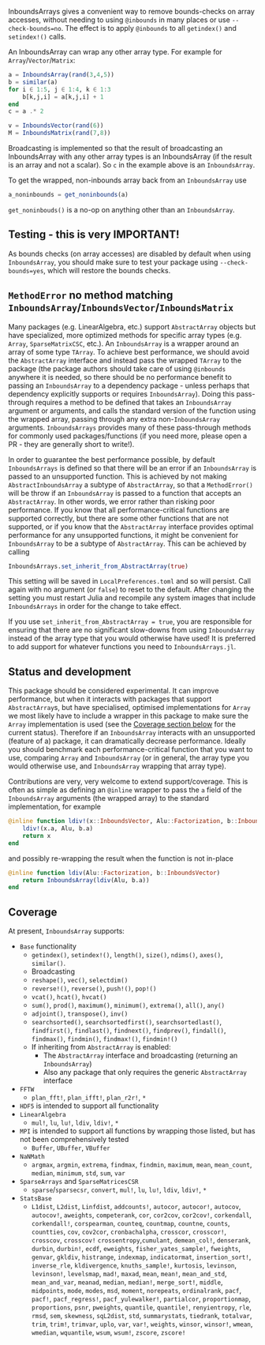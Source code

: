 InboundsArrays gives a convenient way to remove bounds-checks on array accesses, without
needing to using `@inbounds` in many places or use `--check-bounds=no`. The effect is to
apply `@inbounds` to all `getindex()` and `setindex!()` calls.

An InboundsArray can wrap any other array type. For example for `Array`/`Vector`/`Matrix`:
```julia
a = InboundsArray(rand(3,4,5))
b = similar(a)
for i ∈ 1:5, j ∈ 1:4, k ∈ 1:3
    b[k,j,i] = a[k,j,i] + 1
end
c = a .* 2

v = InboundsVector(rand(6))
M = InboundsMatrix(rand(7,8))
```
Broadcasting is implemented so that the result of broadcasting an InboundsArray with any
other array types is an InboundsArray (if the result is an array and not a scalar). So `c`
in the example above is an `InboundsArray`.

To get the wrapped, non-inbounds array back from an `InboundsArray` use
```julia
a_noninbounds = get_noninbounds(a)
```
`get_noninbouds()` is a no-op on anything other than an `InboundsArray`.


Testing - this is very IMPORTANT!
---------------------------------

As bounds checks (on array accesses) are disabled by default when using `InboundsArray`,
you should make sure to test your package using `--check-bounds=yes`, which will restore
the bounds checks.

`MethodError` no method matching `InboundsArray`/`InboundsVector`/`InboundsMatrix`
----------------------------------------------------------------------------------

Many packages (e.g. LinearAlgebra, etc.) support `AbstractArray` objects but
have specialized, more optimized methods for specific array types (e.g.
`Array`, `SparseMatrixCSC`, etc.). An `InboundsArray` is a wrapper around an
array of some type `TArray`. To achieve best performance, we should avoid the
`AbstractArray` interface and instead pass the wrapped `TArray` to the package
(the package authors should take care of using `@inbounds` anywhere it is
needed, so there should be no performance benefit to passing an `InboundsArray`
to a dependency package - unless perhaps that dependency explicitly supports or
requires `InboundsArray`). Doing this pass-through requires a method to be
defined that takes an `InboundsArray` argument or arguments, and calls the
standard version of the function using the wrapped array, passing through any
extra non-`InboundsArray` arguments. `InboundsArrays` provides many of these
pass-through methods for commonly used packages/functions (if you need more,
please open a PR - they are generally short to write!).

In order to guarantee the best performance possible, by default
`InboundsArrays` is defined so that there will be an error if an
`InboundsArray` is passed to an unsupported function. This is achieved by not
making `AbstractInboundsArray` a subtype of `AbstractArray`, so that a
`MethodError()` will be throw if an `InboundsArray` is passed to a function
that accepts an `AbstractArray`. In other words, we error rather than risking
poor performance. If you know that all performance-critical functions are
supported correctly, but there are some other functions that are not supported,
or if you know that the `AbstractArray` interface provides optimal performance
for any unsupported functions, it might be convenient for `InboundsArray` to be
a subtype of `AbstractArray`. This can be achieved by calling
```julia
InboundsArrays.set_inherit_from_AbstractArray(true)
```
This setting will be saved in `LocalPreferences.toml` and so will persist. Call
again with no argument (or `false`) to reset to the default. After changing the
setting you must restart Julia and recompile any system images that include
`InboundsArrays` in order for the change to take effect.

If you use `set_inherit_from_AbstractArray = true`, you are responsible for
ensuring that there are no significant slow-downs from using `InboundsArray`
instead of the array type that you would otherwise have used! It is preferred
to add support for whatever functions you need to `InboundsArrays.jl`.

Status and development
----------------------

This package should be considered experimental. It can improve performance, but
when it interacts with packages that support `AbstractArray`s, but have
specialised, optimised implementations for `Array` we most likely have to
include a wrapper in this package to make sure the `Array` implementation is
used (see the [Coverage section below](#Coverage) for the current status).
Therefore if an `InboundsArray` interacts with an unsupported (feature of a)
package, it can dramatically decrease performance. Ideally you should benchmark
each performance-critical function that you want to use, comparing `Array` and
`InboundsArray` (or in general, the array type you would otherwise use, and
`InboundsArray` wrapping that array type).

Contributions are very, very welcome to extend support/coverage. This is often
as simple as defining an `@inline` wrapper to pass the `a` field of the
`InboundsArray` arguments (the wrapped array) to the standard implementation,
for example
```julia
@inline function ldiv!(x::InboundsVector, Alu::Factorization, b::InboundsVector)
    ldiv!(x.a, Alu, b.a)
    return x
end
```
and possibly re-wrapping the result when the function is not in-place
```julia
@inline function ldiv(Alu::Factorization, b::InboundsVector)
    return InboundsArray(ldiv(Alu, b.a))
end
```

Coverage
--------

At present, `InboundsArray` supports:
* `Base` functionality
    * `getindex()`, `setindex!()`, `length()`, `size()`, `ndims()`, `axes()`, `similar()`.
    * Broadcasting
    * `reshape()`, `vec()`, `selectdim()`
    * `reverse!()`, `reverse()`, `push!()`, `pop!()`
    * `vcat()`, `hcat()`, `hvcat()`
    * `sum()`, `prod()`, `maximum()`, `minimum()`, `extrema()`, `all()`, `any()`
    * `adjoint()`, `transpose()`, `inv()`
    * `searchsorted()`, `searchsortedfirst()`, `searchsortedlast()`,
      `findfirst()`, `findlast()`, `findnext()`, `findprev()`, `findall()`,
      `findmax()`, `findmin()`, `findmax!()`, `findmin!()`
    * If inheriting from `AbstractArray` is enabled:
        * The `AbstractArray` interface and broadcasting (returning an `InboundsArray`)
        * Also any package that only requires the generic `AbstractArray` interface
* `FFTW`
    * `plan_fft!`, `plan_ifft!`, `plan_r2r!`, `*`
* `HDF5` is intended to support all functionality
* `LinearAlgebra`
    * `mul!`, `lu`, `lu!`, `ldiv`, `ldiv!`, `*`
* `MPI` is intended to support all functions by wrapping those listed, but has
  not been comprehensively tested
    * `Buffer`, `UBuffer`, `VBuffer`
* `NaNMath`
    * `argmax`, `argmin`, `extrema`, `findmax`, `findmin`, `maximum`, `mean`,
      `mean_count`, `median`, `minimum`, `std`, `sum`, `var`
* `SparseArrays` and `SparseMatricesCSR`
    * `sparse`/`sparsecsr`, `convert`, `mul!`, `lu`, `lu!`, `ldiv`, `ldiv!`, `*`
* `StatsBase`
    * `L1dist`, `L2dist`, `Linfdist`, `addcounts!`, `autocor`, `autocor!`,
      `autocov`, `autocov!`, `aweights`, `competerank`, `cor`, `cor2cov`,
      `cor2cov!`, `corkendall`, `corkendall!`, `corspearman`, `counteq`,
      `countmap`, `countne`, `counts`, `countties`, `cov`, `cov2cor`,
      `cronbachalpha`, `crosscor`, `crosscor!`, `crosscov`, `crosscov!`
      `crossentropy`,`cumulant`, `demean_col!`, `denserank`, `durbin`,
      `durbin!`, `ecdf`, `eweights`, `fisher_yates_sample!`, `fweights`,
      `genvar`, `gkldiv`, `histrange`, `indexmap`, `indicatormat`,
      `insertion_sort!`, `inverse_rle`, `kldivergence`, `knuths_sample!`,
      `kurtosis`, `levinson`, `levinson!`, `levelsmap`, `mad!`, `maxad`,
      `mean`, `mean!`, `mean_and_std`, `mean_and_var`, `meanad`, `median`,
      `median!`, `merge_sort!`, `middle`, `midpoints`, `mode`, `modes`, `msd`,
      `moment`, `norepeats`, `ordinalrank`, `pacf`, `pacf!`, `pacf_regress!`,
      `pacf_yulewalker!`, `partialcor`, `proportionmap`, `proportions`, `psnr`,
      `pweights`, `quantile`, `quantile!`, `renyientropy`, `rle`, `rmsd`,
      `sem`, `skewness`, `sqL2dist`, `std`, `summarystats`, `tiedrank`,
      `totalvar`, `trim`, `trim!`, `trimvar`, `uplo`, `var`, `var!`, `weights`,
      `winsor`, `winsor!`, `wmean`, `wmedian`, `wquantile`, `wsum`, `wsum!`,
      `zscore`, `zscore!`

